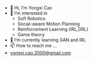 - 👋 Hi, I’m Yongxi Cao
- 👀 I’m interested in 
  - Soft Robotics
  - Social-aware Motion Planning
  - Reinforcement Learning (IRL,DRL)
  - Game theory
- 🌱 I’m currently learning GAN and IRL
- 📫 How to reach me ...
-   yongxi.cao.2000@gmail.com

<!---
yongxic97/yongxic97 is a ✨ special ✨ repository because its `README.md` (this file) appears on your GitHub profile.
You can click the Preview link to take a look at your changes.
--->
